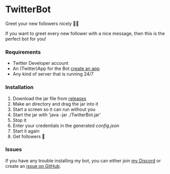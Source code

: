 # TwitterBot
Greet your new followers nicely 🙋‍♂️

If you want to greet every new follower with a nice message, then this is the perfect bot for you!

### Requirements
* Twitter Developer account
* An (Twitter)App for the Bot [create an app](https://developer.twitter.com/en/apps/create)
* Any kind of server that is running 24/7

### Installation
1. Download the jar file from [releases](https://github.com/Luuuuuis/TwitterBot/releases)
2. Make an directory and drag the jar into it
3. Start a screen so it can run without you
4. Start the jar with 'java -jar ./TwitterBot.jar'
5. Stop it
6. Enter your credentials in the generated *config.json*
7. Start it again
8. Get followers 🤯

### Issues
If you have any trouble installing my bot, you can either join [my Discord](https://discord.gg/https://discord.gg/wKuHFWa) or create an [issue on GitHub](https://github.com/Luuuuuis/TwitterBot/issues/new/choose).
 
